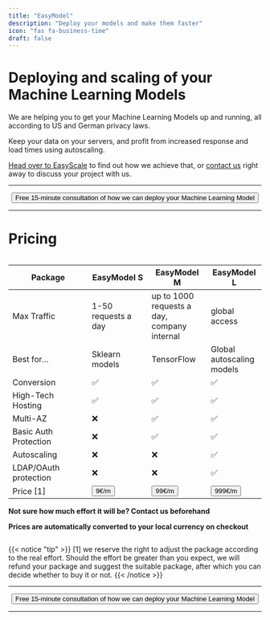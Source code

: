```yaml
---
title: "EasyModel"
description: "Deploy your models and make them faster"
icon: "fas fa-business-time"
draft: false
---
```




<!-- <center>
    <video controls width="60%" poster="videos/EasyScale/EasyScale-thumbnail.png">
        <source src="videos/EasyScale/EasyScale.webm"
                type="video/webm">
        <source src="videos/EasyScale/EasyScale.mp4"
                type="video/mp4">
        Use a newer browser to see this video.
    </video>
</center> -->

# Deploying and scaling of your Machine Learning Models

We are helping you to get your Machine Learning Models up and running, all according to US and German privacy laws. 

Keep your data on your servers, and profit from increased response and load times using autoscaling. 

[Head over to EasyScale](/services/easyscale/) to find out how we achieve that, or [contact us](/contact) right away to discuss your project with us.

<hr>
<center>
    <a href="/contact" target="_blank"><button type="link" class="input-group-text btn btn-primary rounded">Free 15-minute consultation of how we can deploy your Machine Learning Model</button></a>
</center>
<hr>

# Pricing

<div style="overflow-x:auto;">

| <div style="min-width:140px">Package</div> | <div style="min-width:100px">EasyModel S</div> | EasyModel M | EasyModel L | 
| --- | --- | --- | --- |
| Max Traffic | 1-50 requests a day | up to 1000 requests a day, company internal | global access |
| Best for... | Sklearn models | TensorFlow | Global autoscaling models |
| Conversion | &#x2705; | &#x2705; | &#x2705; | 
| High-Tech Hosting | &#x2705; | &#x2705; | &#x2705; |
| Multi-AZ | &#x274C; | &#x2705; | &#x2705; |
| Basic Auth Protection | &#x274C; | &#x2705; | &#x2705; |
| Autoscaling | &#x274C; | &#x274C; | &#x2705; |
| LDAP/OAuth protection | &#x274C; | &#x274C; | &#x2705; |
| Price [1] | <a href="https://shop.easycloudhost.de/product/easymodel-scalable-ml-models-in-the-cloud/?attribute_size=S" target="_blank"><button type="link" class="input-group-text btn btn-primary rounded">9€/m</button></a> | <a href="https://shop.easycloudhost.de/product/easymodel-scalable-ml-models-in-the-cloud/?attribute_size=M" target="_blank"><button type="link" class="input-group-text btn btn-primary rounded">99€/m</button></a> | <a href="https://shop.easycloudhost.de/product/easymodel-scalable-ml-models-in-the-cloud/?attribute_size=L" target="_blank"><button type="link" class="input-group-text btn btn-primary rounded">999€/m</button></a> | 

**Not sure how much effort it will be? Contact us beforehand**

**Prices are automatically converted to your local currency on checkout**
</div>

{{< notice "tip" >}}
  [1] we reserve the right to adjust the package according to the real effort. Should the effort be greater than you expect, we will refund your package and suggest the suitable package, after which you can decide whether to buy it or not.
{{< /notice >}}

<hr>
<center>
    <a href="/contact" target="_blank"><button type="link" class="input-group-text btn btn-primary rounded">Free 15-minute consultation of how we can deploy your Machine Learning Model</button></a>
</center>
<hr>